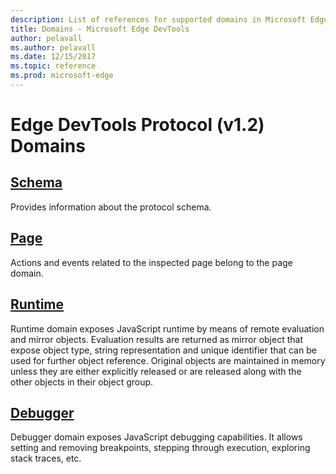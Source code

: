 ```yaml
---
description: List of references for supported domains in Microsoft Edge DevTools.
title: Domains - Microsoft Edge DevTools
author: pelavall
ms.author: pelavall
ms.date: 12/15/2017
ms.topic: reference
ms.prod: microsoft-edge
---
```

# Edge DevTools Protocol (v1.2) Domains
## [Schema](schema.md)
Provides information about the protocol schema.
## [Page](page.md)
Actions and events related to the inspected page belong to the page domain.
## [Runtime](runtime.md)
Runtime domain exposes JavaScript runtime by means of remote evaluation and mirror objects. Evaluation results are returned as mirror object that expose object type, string representation and unique identifier that can be used for further object reference. Original objects are maintained in memory unless they are either explicitly released or are released along with the other objects in their object group.
## [Debugger](debugger.md)
Debugger domain exposes JavaScript debugging capabilities. It allows setting and removing breakpoints, stepping through execution, exploring stack traces, etc.
